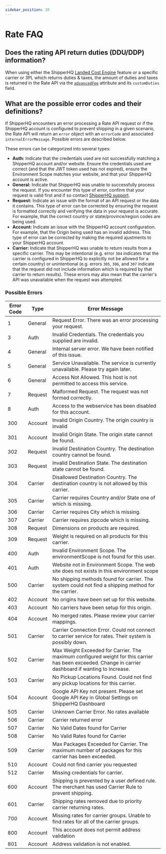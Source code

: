 ```yaml
---
sidebar_position: 10
---
```


# Rate FAQ

## Does the rating API return duties (DDU/DDP) information?

When using either the ShipperHQ [Landed Cost Engine](https://docs.shipperhq.com/landed-cost-engine-configuration/) feature or a specific carrier or 3PL which returns duties & taxes, the amount of duties and taxes is returned in the Rate API via the [`advancedFee`](https://dev.shipperhq.com/rate-service/#definition-AdvancedFee) attribute and its `customDuties` field.

## What are the possible error codes and their definitions?

If ShipperHQ encounters an error processing a Rate API request or if the ShipperHQ account is configured to prevent shipping in a given scenario, the Rate API will return an `error` object with an `errorCode` and associated `internalErrorMessage`. Possible errors are described below.

These errors can be categorized into several types:
- **Auth:** Indicate that the credentials used are not successfully matching a ShipperHQ account and/or website. Ensure the credentials used are correct (and that the JWT token used has not expired), ensure the Environment Scope matches your website, and that your ShipperHQ account is active.
- **General:** Indicate that ShipperHQ was unable to successfully process the request. If you encounter this type of error, confirm that your request is valid first and if so contact [ShipperHQ support](https://dev.shipperhq.com/contact).
- **Request:** Indicate an issue with the format of an API request or the data it contains. This type of error can be corrected by ensuring the request is formatted correctly and verifying the data in your request is accurate. For example, that the correct country or state/province/region codes are being used.
- **Account:** Indicate an issue with the ShipperHQ account configuration. For example, that the Origin being used has an invalid address. This type of error can be corrected by making the required ajustments to your ShipperHQ account.
- **Carrier:** Indicate that ShipperHQ was unable to return results from a specific carrier. This may be intentional (e.g. error `304` indicates that the carrier is configured in ShipperHQ to explicitly not be allowed for a certain country) or unintentional (e.g. errors `305`, `306`, and `307` indicate that the request did not include information which is required by that carrier to return results). These errors may also mean that the carrier's API was unavailable when the request was attempted.

### Possible Errors

| Error Code | Type | Error Message |
|------|-----|-----|
|1|General| Request Error. There was an error processing your request.|
|3|Auth| Invalid Credentials. The credentials you supplied are invalid.|
|4|General| Internal server error.  We have been notified of this issue.|
|5|General| Service Unavailable. The service is currently unavailable.  Please try again later.|
|6|General| Access Not Allowed. This host is not permitted to access this service.|
|7|Request| Malformed Request. The request was not formed correctly.|
|8|Auth| Access to the webservice has been disabled for this account.|
|300|Account| Invalid Origin Country. The origin country is invalid|
|301|Account| Invalid Origin State. The origin state cannot be found.|
|302|Request| Invalid Destination Country. The destination country cannot be found.|
|303|Request| Invalid Destination State. The destination state cannot be found.|
|304|Carrier| Disallowed Destination Country. The destination country is not allowed by this carrier.|
|305|Carrier| Carrier requires Country and/or State one of which is missing.|
|306|Carrier| Carrier requires City which is missing.|
|307|Carrier| Carrier requires zipcode which is missing.|
|308|Request| Dimensions on products are required.|
|309|Request| Weight is required on all products for this carrier.|
|400|Auth| Invalid Environment Scope. The environmentScope is not found for this user.|
|401|Auth| Website not in Environment Scope. The web site does not exists in this environment scope|
|500|Carrier| No shipping methods found for carrier. The system could not find a shipping method for the carrier.|
|402|Account| No origins have been set up for this website.|
|403|Account| No carriers have been setup for this origin.|
|404|Account| No merged rates. Please review your carrier mappings.|
|501|Carrier| Carrier Connection Error. Could not connect to carrier service for rates.  Their system is possibly down.|
|502|Carrier| Max Weight Exceeded for Carrier. The maximum configured weight for this carrier has been exceeded. Change in carrier dashboard if wanting to increase.|
|503|Carrier| No Pickup Locations Found. Could not find any pickup locations for this carrier.|
|504|Account| Google API Key not present. Please set Google API Key in Global Settings on ShipperHQ Dashboard|
|505|Carrier| Unknown Carrier Error. No rates available|
|506|Carrier| Carrier returned error|
|507|Carrier| No Valid Dates found for Carrier|
|508|Carrier| No Valid Rates found for Carrier|
|509|Carrier| Max Packages Exceeded for Carrier. The maximum number of packages for this carrier has been exceeded.|
|510|Account| Could not find carrier you requested|
|512|Carrier| Missing credentials for carrier.|
|600|Account| Shipping is prevented by a user defined rule. The merchant has used Carrier Rule to prevent shipping.|
|601|Carrier| Shipping rates removed due to priority carrier returning rates.|
|700|Account| Missing rates for carrier groups. Unable to find rates for all of the carrier groups.|
|800|Account| This account does not permit address validation|
|801|Account| Address validation is not enabled.|
